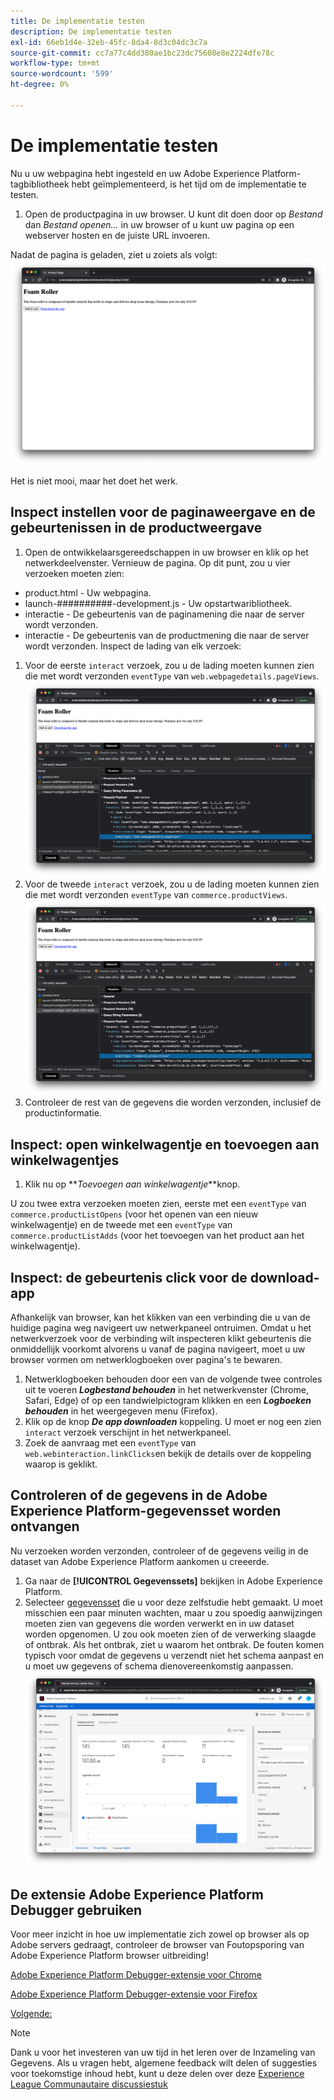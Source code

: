 ```yaml
---
title: De implementatie testen
description: De implementatie testen
exl-id: 66eb1d4e-32eb-45fc-8da4-8d3c04dc3c7a
source-git-commit: cc7a77c4dd380ae1bc23dc75608e8e2224dfe78c
workflow-type: tm+mt
source-wordcount: '599'
ht-degree: 0%

---
```


# De implementatie testen

Nu u uw webpagina hebt ingesteld en uw Adobe Experience Platform-tagbibliotheek hebt geïmplementeerd, is het tijd om de implementatie te testen.

1. Open de productpagina in uw browser. U kunt dit doen door op _Bestand_ dan _Bestand openen..._ in uw browser of u kunt uw pagina op een webserver hosten en de juiste URL invoeren.

Nadat de pagina is geladen, ziet u zoiets als volgt:
![Webpagina](assets/webpage.png)

Het is niet mooi, maar het doet het werk.

## Inspect instellen voor de paginaweergave en de gebeurtenissen in de productweergave

1. Open de ontwikkelaarsgereedschappen in uw browser en klik op het netwerkdeelvenster. Vernieuw de pagina.
Op dit punt, zou u vier verzoeken moeten zien:
* product.html - Uw webpagina.
* launch-##########-development.js - Uw opstartwaribliotheek.
* interactie - De gebeurtenis van de paginamening die naar de server wordt verzonden.
* interactie - De gebeurtenis van de productmening die naar de server wordt verzonden.
Inspect de lading van elk verzoek:
1. Voor de eerste `interact` verzoek, zou u de lading moeten kunnen zien die met wordt verzonden `eventType` van `web.webpagedetails.pageViews`.
   ![Verzoek om inspectie van paginaweergave](assets/webpage-page-viewed-inspection.png)
1. Voor de tweede `interact` verzoek, zou u de lading moeten kunnen zien die met wordt verzonden `eventType` van `commerce.productViews`.
   ![Verzoek om inspectie van de productweergave](assets/webpage-product-view-inspection.png)
1. Controleer de rest van de gegevens die worden verzonden, inclusief de productinformatie.

## Inspect: open winkelwagentje en toevoegen aan winkelwagentjes

1. Klik nu op **_Toevoegen aan winkelwagentje_**knop.

U zou twee extra verzoeken moeten zien, eerste met een `eventType` van `commerce.productListOpens` (voor het openen van een nieuw winkelwagentje) en de tweede met een `eventType` van `commerce.productListAdds` (voor het toevoegen van het product aan het winkelwagentje).

## Inspect: de gebeurtenis click voor de download-app

Afhankelijk van browser, kan het klikken van een verbinding die u van de huidige pagina weg navigeert uw netwerkpaneel ontruimen. Omdat u het netwerkverzoek voor de verbinding wilt inspecteren klikt gebeurtenis die onmiddellijk voorkomt alvorens u vanaf de pagina navigeert, moet u uw browser vormen om netwerklogboeken over pagina&#39;s te bewaren.

1. Netwerklogboeken behouden door een van de volgende twee controles uit te voeren **_Logbestand behouden_** in het netwerkvenster (Chrome, Safari, Edge) of op een tandwielpictogram klikken en een **_Logboeken behouden_** in het weergegeven menu (Firefox).
1. Klik op de knop **_De app downloaden_** koppeling. U moet er nog een zien `interact` verzoek verschijnt in het netwerkpaneel.
1. Zoek de aanvraag met een `eventType` van `web.webinteraction.linkClicks`en bekijk de details over de koppeling waarop is geklikt.

## Controleren of de gegevens in de Adobe Experience Platform-gegevensset worden ontvangen

Nu verzoeken worden verzonden, controleer of de gegevens veilig in de dataset van Adobe Experience Platform aankomen u creeerde.

1. Ga naar de **[!UICONTROL Gegevenssets]** bekijken in Adobe Experience Platform.
1. Selecteer [gegevensset](configure-the-server/create-a-dataset.md) die u voor deze zelfstudie hebt gemaakt.
U moet misschien een paar minuten wachten, maar u zou spoedig aanwijzingen moeten zien van gegevens die worden verwerkt en in uw dataset worden opgenomen. U zou ook moeten zien of de verwerking slaagde of ontbrak. Als het ontbrak, ziet u waarom het ontbrak. De fouten komen typisch voor omdat de gegevens u verzendt niet het schema aanpast en u moet uw gegevens of schema dienovereenkomstig aanpassen.
   ![Gegevensset-opname](assets/dataset-ingestion.png)

## De extensie Adobe Experience Platform Debugger gebruiken

Voor meer inzicht in hoe uw implementatie zich zowel op browser als op Adobe servers gedraagt, controleer de browser van Foutopsporing van Adobe Experience Platform browser uitbreiding!

[Adobe Experience Platform Debugger-extensie voor Chrome](https://chrome.google.com/webstore/detail/adobe-experience-platform/bfnnokhpnncpkdmbokanobigaccjkpob)

[Adobe Experience Platform Debugger-extensie voor Firefox](https://addons.mozilla.org/en-US/firefox/addon/adobe-experience-platform-dbg/)

[Volgende: ](summary.md)

>[!NOTE]
>
>Dank u voor het investeren van uw tijd in het leren over de Inzameling van Gegevens. Als u vragen hebt, algemene feedback wilt delen of suggesties voor toekomstige inhoud hebt, kunt u deze delen over deze [Experience League Communautaire discussiestuk](https://experienceleaguecommunities.adobe.com/t5/adobe-experience-platform-launch/tutorial-discussion-use-adobe-experience-platform-data/m-p/543877)
